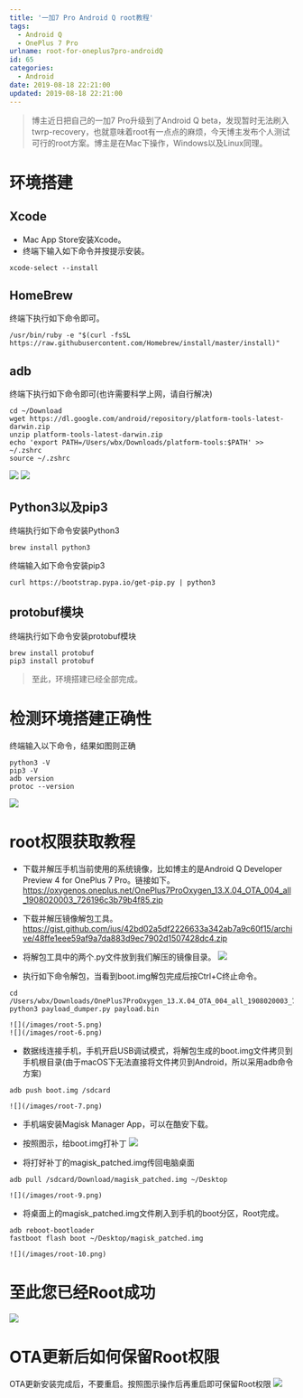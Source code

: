 ```yaml
---
title: '一加7 Pro Android Q root教程'
tags:
  - Android Q
  - OnePlus 7 Pro
urlname: root-for-oneplus7pro-androidQ
id: 65
categories:
  - Android
date: 2019-08-18 22:21:00
updated: 2019-08-18 22:21:00
---
```


> 博主近日把自己的一加7 Pro升级到了Android Q beta，发现暂时无法刷入twrp-recovery，也就意味着root有一点点的麻烦，今天博主发布个人测试可行的root方案。博主是在Mac下操作，Windows以及Linux同理。<!--more-->

# 环境搭建
## Xcode
* Mac App Store安装Xcode。
* 终端下输入如下命令并按提示安装。
```
xcode-select --install
```

## HomeBrew
终端下执行如下命令即可。
```
/usr/bin/ruby -e "$(curl -fsSL https://raw.githubusercontent.com/Homebrew/install/master/install)"
```

## adb
终端下执行如下命令即可(也许需要科学上网，请自行解决)
```
cd ~/Download
wget https://dl.google.com/android/repository/platform-tools-latest-darwin.zip
unzip platform-tools-latest-darwin.zip
echo 'export PATH=/Users/wbx/Downloads/platform-tools:$PATH' >> ~/.zshrc
source ~/.zshrc
```
![](/images/root-1.png)
![](/images/root-2.png)

## Python3以及pip3
终端执行如下命令安装Python3
```
brew install python3
```
终端输入如下命令安装pip3
```
curl https://bootstrap.pypa.io/get-pip.py | python3
```

## protobuf模块
终端执行如下命令安装protobuf模块
```
brew install protobuf
pip3 install protobuf
```
> 至此，环境搭建已经全部完成。

# 检测环境搭建正确性
终端输入以下命令，结果如图则正确
```
python3 -V
pip3 -V
adb version
protoc --version
```
![](/images/root-3.png)

# root权限获取教程
* 下载并解压手机当前使用的系统镜像，比如博主的是Android Q Developer Preview 4 for OnePlus 7 Pro。链接如下。
https://oxygenos.oneplus.net/OnePlus7ProOxygen_13.X.04_OTA_004_all_1908020003_726196c3b79b4f85.zip

* 下载并解压镜像解包工具。
https://gist.github.com/ius/42bd02a5df2226633a342ab7a9c60f15/archive/48ffe1eee59af9a7da883d9ec7902d1507428dc4.zip

* 将解包工具中的两个.py文件放到我们解压的镜像目录。
![](/images/root-4.png)

* 执行如下命令解包，当看到boot.img解包完成后按Ctrl+C终止命令。
```
cd /Users/wbx/Downloads/OnePlus7ProOxygen_13.X.04_OTA_004_all_1908020003_726196c3b79b4f85
python3 payload_dumper.py payload.bin
```
    ![](/images/root-5.png)
    ![](/images/root-6.png)

* 数据线连接手机，手机开启USB调试模式，将解包生成的boot.img文件拷贝到手机根目录(由于macOS下无法直接将文件拷贝到Android，所以采用adb命令方案)
```
adb push boot.img /sdcard 
```
    ![](/images/root-7.png)

* 手机端安装Magisk Manager App，可以在酷安下载。
* 按照图示，给boot.img打补丁
![](/images/root-8.png)

* 将打好补丁的magisk_patched.img传回电脑桌面
```
adb pull /sdcard/Download/magisk_patched.img ~/Desktop
```
    ![](/images/root-9.png)

* 将桌面上的magisk_patched.img文件刷入到手机的boot分区，Root完成。
```
adb reboot-bootloader
fastboot flash boot ~/Desktop/magisk_patched.img
```
    ![](/images/root-10.png)

# 至此您已经Root成功
![](/images/root-11.png)

# OTA更新后如何保留Root权限
OTA更新安装完成后，不要重启。按照图示操作后再重启即可保留Root权限
![](/images/root-12.png)